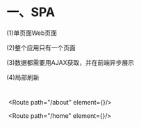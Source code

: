 # 一、SPA

(1)单页面Web页面

(2)整个应用只有一个页面

(3)数据都需要用AJAX获取，并在前端异步展示

(4)局部刷新 

# 

<Routes>

​           <Route path="/about" element={<About/>}/>

​           <Route path="/home" element={<Home/>}/>

 </Routes>